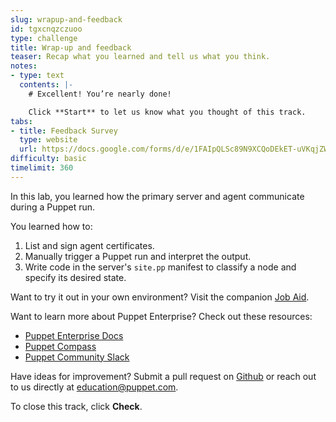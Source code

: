 ```yaml
---
slug: wrapup-and-feedback
id: tgxcnqzczuoo
type: challenge
title: Wrap-up and feedback
teaser: Recap what you learned and tell us what you think.
notes:
- type: text
  contents: |-
    # Excellent! You’re nearly done!

    Click **Start** to let us know what you thought of this track.
tabs:
- title: Feedback Survey
  type: website
  url: https://docs.google.com/forms/d/e/1FAIpQLSc89N9XCQoDEkET-uVKqjZWGnqMw0IbzZeeuuCKcoQk5oXr0g/viewform?usp=pp_url&entry.1252824226=Run+Puppet+Manually+After+Defining+a+Desired+State
difficulty: basic
timelimit: 360
---
```

In this lab, you learned how the primary server and agent communicate during a Puppet run.

You learned how to:
1. List and sign agent certificates.
1. Manually trigger a Puppet run and interpret the output.
1. Write code in the server's `site.pp` manifest to classify a node and specify its desired state.

Want to try it out in your own environment? Visit the companion [Job Aid](https://puppet-kmo.gitbook.io/lab-aids/-MZKPjwKRKKFuXxxy7ge/).

Want to learn more about Puppet Enterprise? Check out these resources:
- [Puppet Enterprise Docs](https://puppet.com/docs/pe/latest)
- [Puppet Compass](https://learn.puppet.com/)
- [Puppet Community Slack](https://slack.puppet.com/)

Have ideas for improvement? Submit a pull request on [Github](https://github.com/puppetlabs/puppet-instruqt-tracks/tree/main/trigger-a-puppet-agent-run) or reach out to us directly at <a href="mailto:education@puppet.com">education@puppet.com</a>.

To close this track, click **Check**.